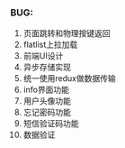 ### BUG:

1. 页面跳转和物理按键返回
2. flatlist上拉加载
3. 前端UI设计
4. 异步存储实现
5. 统一使用redux做数据传输
6. info界面功能
7. 用户头像功能
8. 忘记密码功能
9. 短信验证码功能
10. 数据验证
